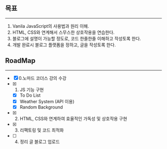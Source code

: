 ## 목표
---
1. Vanila JavaScript의 사용법과 원리 이해.
2. HTML, CSS와 연계해서 스무스한 상호작용을 연습한다.
3. 블로그에 설명이 가능할 정도로, 코드 한줄한줄 이해하고 작성토록 한다.
4. 개발 완료시 블로그 플랫폼을 정하고, 글을 작성토록 한다.

## RoadMap
---
- [x]  0.노마드 코더스 강의 수강
- [x]  1. JS 기능 구현
    - [x]  To Do List
    - [x]  Weather System (API 이용)
    - [x]  Random Background
- [x]  2. HTML, CSS와 연계하여 효율적인 가독성 및 상호작용 구현
- [x]  3. 리팩토링 및 코드 최적화
- [ ]  4. 정리 글 블로그 업로드

